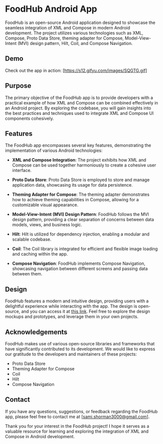
# FoodHub Android App

FoodHub is an open-source Android application designed to showcase the seamless integration of XML and Compose in modern Android development. The project utilizes various technologies such as XML, Compose, Proto Data Store, theming adapter for Compose, Model-View-Intent (MVI) design pattern, Hilt, Coil, and Compose Navigation.

## Demo

Check out the app in action: [https://s12.gifyu.com/images/SQGTG.gif]

## Purpose

The primary objective of the FoodHub app is to provide developers with a practical example of how XML and Compose can be combined effectively in an Android project. By exploring the codebase, you will gain insights into the best practices and techniques used to integrate XML and Compose UI components cohesively.

## Features

The FoodHub app encompasses several key features, demonstrating the implementation of various Android technologies:

- **XML and Compose Integration**: The project exhibits how XML and Compose can be used together harmoniously to create a cohesive user interface.

- **Proto Data Store**: Proto Data Store is employed to store and manage application data, showcasing its usage for data persistence.

- **Theming Adapter for Compose**: The theming adapter demonstrates how to achieve theming capabilities in Compose, allowing for a customizable visual appearance.

- **Model-View-Intent (MVI) Design Pattern**: FoodHub follows the MVI design pattern, providing a clear separation of concerns between data models, views, and business logic.

- **Hilt**: Hilt is utilized for dependency injection, enabling a modular and scalable codebase.

- **Coil**: The Coil library is integrated for efficient and flexible image loading and caching within the app.

- **Compose Navigation**: FoodHub implements Compose Navigation, showcasing navigation between different screens and passing data between them.

## Design

FoodHub features a modern and intuitive design, providing users with a delightful experience while interacting with the app. The design is open-source, and you can access it at [this link](https://www.figma.com/file/oeSW8OWp4K23CF6oViF3Dr/Food-App---FoodHub-(Community)-(Community)?node-id=814%3A4218&mode=dev). Feel free to explore the design mockups and prototypes, and leverage them in your own projects.

## Acknowledgements

FoodHub makes use of various open-source libraries and frameworks that have significantly contributed to its development. We would like to express our gratitude to the developers and maintainers of these projects:

- Proto Data Store
- Theming Adapter for Compose
- Coil
- Hilt
- Compose Navigation

## Contact

If you have any questions, suggestions, or feedback regarding the FoodHub app, please feel free to contact me at [sami.shorman3000@gmail.com].

Thank you for your interest in the FoodHub project! I hope it serves as a valuable resource for learning and exploring the integration of XML and Compose in Android development.
